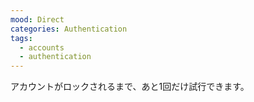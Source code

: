 ```yaml
---
mood: Direct
categories: Authentication
tags:
  - accounts
  - authentication
---
```

アカウントがロックされるまで、あと1回だけ試行できます。